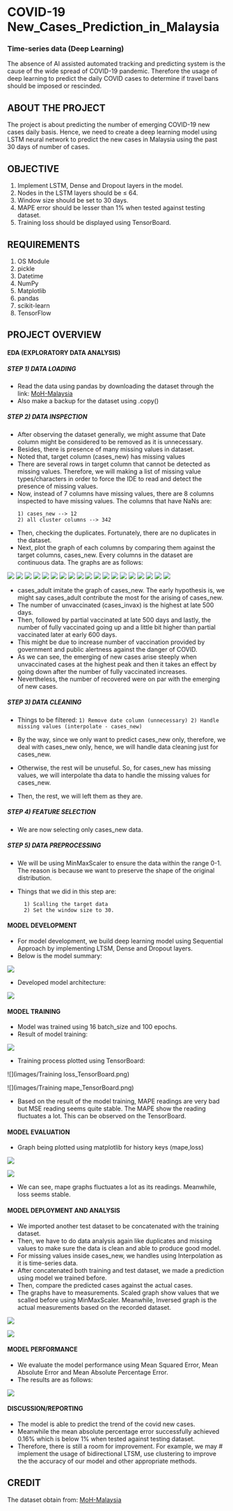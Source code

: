 # COVID-19 New_Cases_Prediction_in_Malaysia
### Time-series data (Deep Learning)
The absence of AI assisted automated tracking and predicting system is the cause of the wide spread of COVID-19 pandemic. Therefore the usage of deep learning to predict the daily COVID cases to determine if travel bans should be imposed or rescinded.

## ABOUT THE PROJECT
The project is about predicting the number of emerging COVID-19 new cases daily basis. Hence, we need to create a deep learning model using LSTM neural network to predict the new cases in Malaysia using the past 30 days of number of cases.

## OBJECTIVE
1. Implement LSTM, Dense and Dropout layers in the model.
2. Nodes in the LSTM layers should be ≤ 64.
3. Window size should be set to 30 days.
4. MAPE error should be lesser than 1% when tested against testing dataset.
5. Training loss should be displayed using TensorBoard.

## REQUIREMENTS
1. OS Module
3. pickle
5. Datetime
6. NumPy
7. Matplotlib
8. pandas
9. scikit-learn
10. TensorFlow

## PROJECT OVERVIEW
#### EDA (EXPLORATORY DATA ANALYSIS)
##### STEP 1) DATA LOADING
- Read the data using pandas by downloading the dataset through the link: [MoH-Malaysia](https://github.com/MoH-Malaysia/covid19-public)
- Also make a backup for the dataset using .copy()
##### STEP 2) DATA INSPECTION
- After observing the dataset generally, we might assume that Date column might be considered to be removed as it is unnecessary.
- Besides, there is presence of many missing values in dataset.
- Noted that, target column (cases_new) has missing values
- There are several rows in target column that cannot be detected as missing values. Therefore, we will making a list of missing value types/characters in order to  force the IDE to read and detect the presence of missing values.
- Now, instead of 7 columns have missing values, there are 8 columns inspected to have missing values. The columns that have NaNs are:
    ```
    1) cases_new --> 12
    2) all cluster columns --> 342
    ```
- Then, checking the duplicates. Fortunately, there are no duplicates in the dataset.
- Next, plot the graph of each columns by comparing them against the target columns, cases_new. Every columns in the dataset are continuous data. The graphs are as follows:

![](images/case_import.png)
![](images/case_recovered.png)
![](images/cases_active.png)
![](images/cases_adolescent.png)
![](images/cases_adult.png)
![](images/cases_boost.png)
![](images/cases_child.png)
![](images/cases_cluster.png)
![](images/cases_elderly.png)
![](images/cases_fvax.png)
![](images/cases_pvax.png)
![](images/cases_unvax.png)
![](images/cluster_community.png)
![](images/cluster_detentionCentre.png)
![](images/cluster_education.png)
![](images/cluster_highRisk.png)
![](images/cluster_import.png)
![](images/cluster_religious.png)
![](images/cluster_workplace.png)


- cases_adult imitate the graph of cases_new. The early hypothesis is, we might say cases_adult contribute the most for the arising of cases_new.
- The number of unvaccinated (cases_invax) is the highest at late 500 days.
- Then, followed by partial vaccinated at late 500 days and lastly, the number of fully vaccinated going up and a little bit higher than partial vaccinated later at early 600 days.
- This might be due to increase number of vaccination provided by government and public alertness against the danger of COVID.
- As we can see, the emerging of new cases arise steeply when unvaccinated cases at the highest peak and then it takes an effect by going down after the number of fully vaccinated increases.
- Nevertheless, the number of recovered were on par with the emerging of new cases.

##### STEP 3) DATA CLEANING
- Things to be filtered:
         ```
         1) Remove date column (unnecessary)
         2) Handle missing values (interpolate - cases_new)
         ```
     
- By the way, since we only want to predict cases_new only, therefore, we deal with cases_new only, hence, we will handle data cleaning just for cases_new. 
- Otherwise, the rest will be unuseful. So, for cases_new has missing values, we will interpolate tha data to handle the missing values for cases_new. 
- Then, the rest, we will left them as they are.

##### STEP 4) FEATURE SELECTION
- We are now selecting only cases_new data.

##### STEP 5) DATA PREPROCESSING
- We will be using MinMaxScaler to ensure the data within the range 0-1. The reason is because we want to preserve the shape of the original distribution.
- Things that we did in this step are:

        1) Scalling the target data
        2) Set the window size to 30.

#### MODEL DEVELOPMENT
- For model development, we build deep learning model using Sequential Approach by implementing LTSM, Dense and Dropout layers.
- Below is the model summary:

![](images/model_summary.png)

- Developed model architecture:

![](images/model_architecture.png)

#### MODEL TRAINING
- Model was trained using 16 batch_size and 100 epochs.
- Result of model training:

![](images/result.png)

- Training process plotted using TensorBoard:

![](images/Training loss_TensorBoard.png)

![](images/Training mape_TensorBoard.png)

- Based on the result of the model training, MAPE readings are very bad but MSE reading seems quite stable. The MAPE show the reading fluctuates a lot. This can be observed on the TensorBoard.

#### MODEL EVALUATION
- Graph being plotted using matplotlib for history keys (mape,loss)

![](images/loss.png)

![](images/mape.png)

- We can see, mape graphs fluctuates a lot as its readings. Meanwhile, loss seems stable.

#### MODEL DEPLOYMENT AND ANALYSIS
- We imported another test dataset to be concatenated with the training dataset.
- Then, we have to do data analysis again like duplicates and missing values to make sure the data is clean and able to produce good model.
- For missing values inside cases_new, we handles using Interpolation as it is time-series data.
- After concatenated both training and test dataset, we made a prediction using model we trained before.
- Then, compare the predicted cases against the actual cases.
- The graphs have to measurements. Scaled graph show values that we scalled before using MinMaxScaler. Meanwhile, Inversed graph is the actual measurements based on the recorded dataset.

![](images/scaled.png)

![](images/inverse.png)

#### MODEL PERFORMANCE
- We evaluate the model performance using Mean Squared Error, Mean Absolute Error and Mean Absolute Percentage Error.
- The results are as follows:

![](images/result.png)

#### DISCUSSION/REPORTING
- The model is able to predict the trend of the covid new cases.
- Meanwhile the mean absolute percentage error successfully achieved 0.16% which is below 1% when tested against testing dataset.
- Therefore, there is still a room for improvement. For example, we may # implement the usage of bidirectional LTSM, use clustering to improve the the accuracy of our model and other appropriate methods.

## CREDIT
The dataset obtain from: [MoH-Malaysia](https://github.com/MoH-Malaysia/covid19-public)

